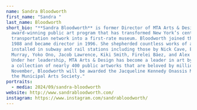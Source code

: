 ```yaml
---
name: Sandra Bloodworth
first_name: "Sandra "
last_name: Bloodworth
short_bio: "**Sandra Bloodworth** is former Director of MTA Arts & Design, the
  award-winning public art program that has transformed New York’s century-old
  transportation network into a first-rate museum. Bloodworth joined the MTA in
  1988 and became director in 1996. She shepherded countless works of art
  installed in subway and rail stations including those by Nick Cave, Elizabeth
  Murray, Yoko Ono, Jacob Lawrence, Kiki Smith, Firelei Báez, and Alex Katz.
  Under her leadership, MTA Arts & Design has become a leader in art by creating
  a collection of nearly 400 public artworks that are beloved by millions. In
  November, Bloodworth will be awarded the Jacqueline Kennedy Onassis Medal from
  the Municipal Arts Society."
portraits:
  - media: 2024/09/sandra-bloodworth
website: http://www.sandrabloodworth.com/
instagram: https://www.instagram.com/sandrabloodworth/
---
```

